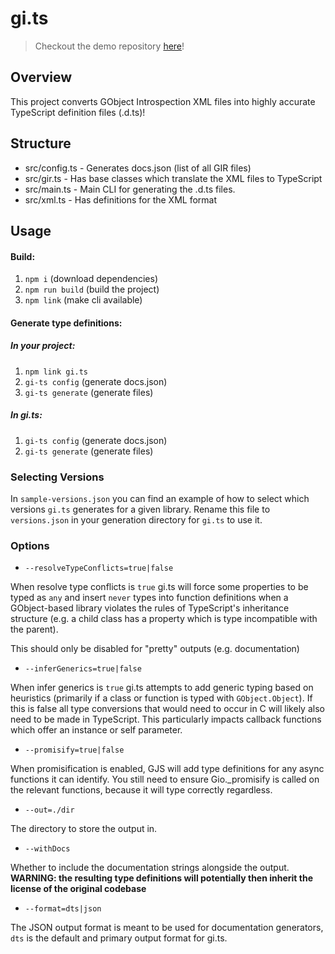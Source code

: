 gi.ts
=====

> Checkout the demo repository [here](https://gitlab.gnome.org/ewlsh/playground.gi.ts/)!

## Overview

This project converts GObject Introspection XML files into highly accurate TypeScript definition files (.d.ts)!

## Structure

- src/config.ts - Generates docs.json (list of all GIR files)
- src/gir.ts    - Has base classes which translate the XML files to TypeScript
- src/main.ts   - Main CLI for generating the .d.ts files.
- src/xml.ts    - Has definitions for the XML format

## Usage 

#### Build:

1. `npm i` (download dependencies)
2. `npm run build` (build the project)
3. `npm link` (make cli available)

#### Generate type definitions:

##### In your project:

1. `npm link gi.ts`
2. `gi-ts config` (generate docs.json)
3. `gi-ts generate` (generate files)

##### In gi.ts:

1. `gi-ts config` (generate docs.json)
2. `gi-ts generate` (generate files)

### Selecting Versions

In `sample-versions.json` you can find an example of how to select which versions `gi.ts` generates for a given library. Rename this file to `versions.json` in your generation directory for `gi.ts` to use it.

### Options

* `--resolveTypeConflicts=true|false`

When resolve type conflicts is `true` gi.ts will force some properties to be typed as `any` and insert `never` types into function definitions when a GObject-based library violates the rules of TypeScript's inheritance structure (e.g. a child class has a property which is type incompatible with the parent).

This should only be disabled for "pretty" outputs (e.g. documentation)

* `--inferGenerics=true|false`

When infer generics is `true` gi.ts attempts to add generic typing based on heuristics (primarily if a class or function is typed with `GObject.Object`). If this is false all type conversions that would need to occur in C will likely also need to be made in TypeScript. This particularly impacts callback functions which offer an instance or self parameter.

* `--promisify=true|false`

When promisification is enabled, GJS will add type definitions for any async functions it can identify. You still need to ensure Gio._promisify is called on the relevant functions, because it will type correctly regardless.

* `--out=./dir`

The directory to store the output in.

* `--withDocs`

Whether to include the documentation strings alongside the output. **WARNING: the resulting type definitions will potentially then inherit the license of the original codebase**

* `--format=dts|json`

The JSON output format is meant to be used for documentation generators, `dts` is the default and primary output format for gi.ts.
